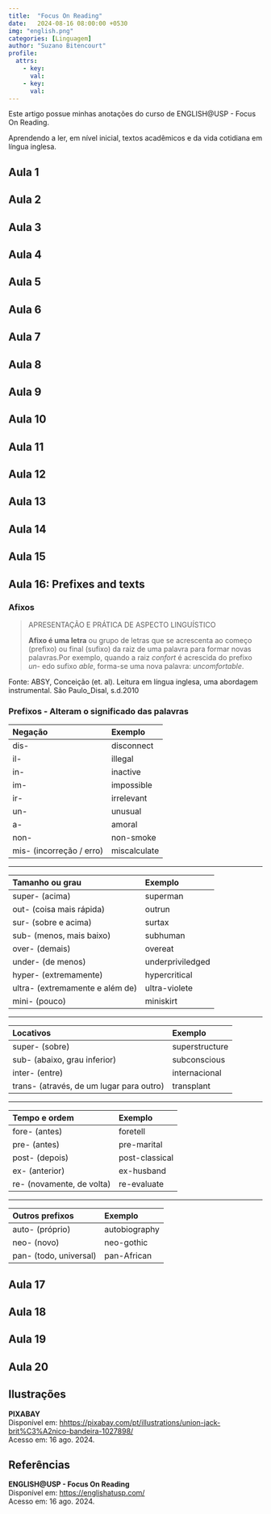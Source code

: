 ```yaml
---
title:  "Focus On Reading"
date:   2024-08-16 08:00:00 +0530
img: "english.png"
categories: [Linguagem]
author: "Suzano Bitencourt"
profile:
  attrs:
    - key: 
      val: 
    - key: 
      val: 
---
```


Este artigo possue minhas anotações do curso de ENGLISH@USP - Focus On Reading.

<!--more-->

Aprendendo a ler, em nível inicial, textos acadêmicos e da vida cotidiana em língua inglesa.

## Aula 1

## Aula 2

## Aula 3

## Aula 4

## Aula 5

## Aula 6

## Aula 7

## Aula 8

## Aula 9

## Aula 10

## Aula 11

## Aula 12

## Aula 13

## Aula 14

## Aula 15

## Aula 16: Prefixes and texts

### Afixos
> APRESENTAÇÃO E PRÁTICA DE ASPECTO LINGUÍSTICO
>
> **Afixo é uma letra** ou grupo de letras que se acrescenta ao começo (prefixo) ou final (sufixo) da raiz de uma palavra para formar novas palavras.Por exemplo, quando a raiz _confort_ é acrescida do prefixo _un-_ edo sufixo _able_, forma-se uma nova palavra: _uncomfortable_.

Fonte: ABSY, Conceição (et. al). Leitura em língua inglesa, uma abordagem instrumental. São Paulo_Disal, s.d.2010

### Prefixos - Alteram o significado das palavras

| Negação | Exemplo |
| :------ | :------ |
| dis- | disconnect |
| il- | illegal |
| in- | inactive |
| im- | impossible |
| ir- | irrelevant |
| un- | unusual |
| a- | amoral |
| non- | non-smoke |
| mis- (incorreção / erro) | miscalculate |

---

| Tamanho ou grau | Exemplo |
| :-------------- | :------ |
| super- (acima) | superman |
| out- (coisa mais rápida) | outrun |
| sur- (sobre e acima) | surtax |
| sub- (menos, mais baixo) | subhuman |
| over- (demais) | overeat |
| under- (de menos) | underpriviledged |
| hyper- (extremamente) | hypercritical |
| ultra- (extremamente e além de) | ultra-violete |
| mini- (pouco) | miniskirt |

---

| Locativos | Exemplo |
| :-------- | :------ |
| super- (sobre) | superstructure |
| sub- (abaixo, grau inferior) | subconscious |
| inter- (entre) | internacional |
| trans- (através, de um lugar para outro) | transplant |

---

| Tempo e ordem | Exemplo |
| :------------ | :------ |
| fore- (antes) | foretell |
| pre- (antes) | pre-marital |
| post- (depois) | post-classical |
| ex- (anterior) | ex-husband |
| re- (novamente, de volta) | re-evaluate |

---

| Outros prefixos | Exemplo |
| :-------------- | :------ |
| auto- (próprio) | autobiography |
| neo- (novo) | neo-gothic |
| pan- (todo, universal) | pan-African |

## Aula 17

## Aula 18

## Aula 19

## Aula 20

## Ilustrações

**PIXABAY**  
Disponível em: <hhttps://pixabay.com/pt/illustrations/union-jack-brit%C3%A2nico-bandeira-1027898/>  
Acesso em: 16 ago. 2024.

## Referências

**ENGLISH@USP - Focus On Reading**  
Disponível em: <https://englishatusp.com/>  
Acesso em: 16 ago. 2024.